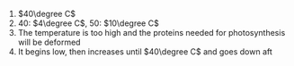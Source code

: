 1. $40\degree C$
2. 40: $4\degree C$, 50: $10\degree C$
3. The temperature is too high and the proteins needed for photosynthesis will be deformed
4. It begins low, then increases until $40\degree C$ and goes down aft